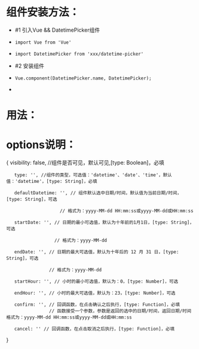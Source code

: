 
# 组件安装方法：
 *   #1 引入Vue && DatetimePicker组件
 *     import Vue from 'Vue' 
 *     import DatetimePicker from 'xxx/datetime-picker'
 *   #2 安装组件
 *     Vue.component(DatetimePicker.name, DatetimePicker);
 * 
# 用法：
   <sxx-datetime-picker></sxx-datetime-picker>
 
# options说明：
   {
   	   visibility: false, //组件是否可见，默认可见,[type: Boolean]，必填
   	   
  	   type: '', //组件的类型，可选值：'datetime'、'date'、'time'，默认值：'datetime'，[type: String]，必填

       defaultDatetime: '', // 组件默认选中日期/时间，默认值为当前日期/时间，[type: String]，可选

 						// 格式为：yyyy-MM-dd HH:mm:ss或yyyy-MM-dd或HH:mm:ss

       startDate: '', // 日期的最小可选值，默认为十年前的1月1日，[type: String]，可选

 					  // 格式为：yyyy-MM-dd

       endDate: '', // 日期的最大可选值，默认为十年后的 12 月 31 日，[type: String]，可选

 					// 格式为：yyyy-MM-dd

 	   startHour: '', // 小时的最小可选值，默认为：0，[type: Number]，可选

 	   endHour: '', // 小时的最大可选值，默认为：23，[type: Number]，可选

  	   confirm: '', // 回调函数，在点击确认之后执行，[type: Function]，必填
  	   				// 函数接受一个参数，参数是返回的选中的日期/时间，返回日期/时间格式为：yyyy-MM-dd HH:mm:ss或yyyy-MM-dd或HH:mm:ss

 	   cancel: '' // 回调函数，在点击取消之后执行，[type: Function]，必填
   }

